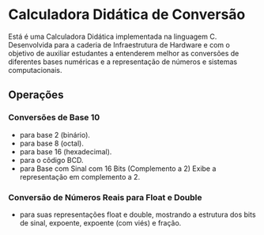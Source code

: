 # Calculadora Didática de Conversão
Está é uma Calculadora Didática implementada na linguagem C. Desenvolvida para a caderia de Infraestrutura de Hardware e com o objetivo de auxiliar estudantes a entenderem melhor as conversões de diferentes bases numéricas e a representação de números e sistemas computacionais.

## Operações

### Conversões de Base 10
- para base 2 (binário).
- para base 8 (octal).
- para base 16 (hexadecimal).
- para o côdigo BCD.
- para Base com Sinal com 16 Bits (Complemento a 2) Exibe a representação em complemento a 2.
  
### Conversão de Números Reais para Float e Double
- para suas representações float e double, mostrando a estrutura dos bits de sinal, expoente, expoente (com viés) e fração.
  
